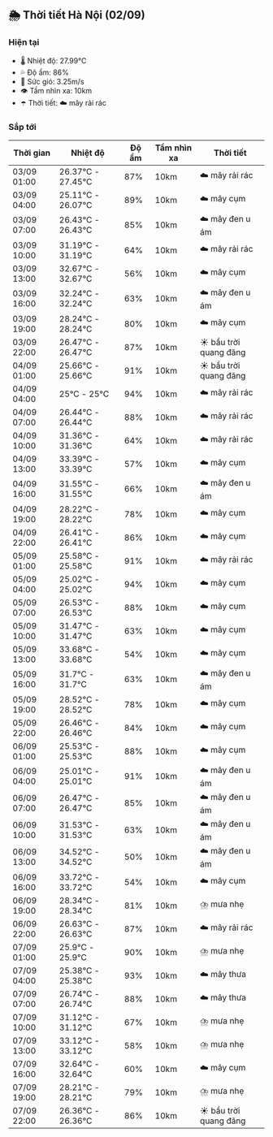 ## 🌦️ Thời tiết Hà Nội (02/09)

### Hiện tại

- 🌡️ Nhiệt độ: 27.99℃
- 💦 Độ ẩm: 86%
- 💨 Sức gió: 3.25m/s
- 👁️ Tầm nhìn xa: 10km
- ☂️ Thời tiết: ☁️ mây rải rác

### Sắp tới

| Thời gian | Nhiệt độ | Độ ẩm | Tầm nhìn xa | Thời tiết |
| --- | --- | --- | --- | --- |
| 03/09 01:00 | 26.37℃ - 27.45℃ | 87% | 10km | ☁️ mây rải rác |
| 03/09 04:00 | 25.11℃ - 26.07℃ | 89% | 10km | ☁️ mây cụm |
| 03/09 07:00 | 26.43℃ - 26.43℃ | 85% | 10km | ☁️ mây đen u ám |
| 03/09 10:00 | 31.19℃ - 31.19℃ | 64% | 10km | ☁️ mây rải rác |
| 03/09 13:00 | 32.67℃ - 32.67℃ | 56% | 10km | ☁️ mây cụm |
| 03/09 16:00 | 32.24℃ - 32.24℃ | 63% | 10km | ☁️ mây đen u ám |
| 03/09 19:00 | 28.24℃ - 28.24℃ | 80% | 10km | ☁️ mây cụm |
| 03/09 22:00 | 26.47℃ - 26.47℃ | 87% | 10km | ☀️ bầu trời quang đãng |
| 04/09 01:00 | 25.66℃ - 25.66℃ | 91% | 10km | ☀️ bầu trời quang đãng |
| 04/09 04:00 | 25℃ - 25℃ | 94% | 10km | ☁️ mây rải rác |
| 04/09 07:00 | 26.44℃ - 26.44℃ | 88% | 10km | ☁️ mây rải rác |
| 04/09 10:00 | 31.36℃ - 31.36℃ | 64% | 10km | ☁️ mây rải rác |
| 04/09 13:00 | 33.39℃ - 33.39℃ | 57% | 10km | ☁️ mây cụm |
| 04/09 16:00 | 31.55℃ - 31.55℃ | 66% | 10km | ☁️ mây đen u ám |
| 04/09 19:00 | 28.22℃ - 28.22℃ | 78% | 10km | ☁️ mây cụm |
| 04/09 22:00 | 26.41℃ - 26.41℃ | 86% | 10km | ☁️ mây cụm |
| 05/09 01:00 | 25.58℃ - 25.58℃ | 91% | 10km | ☁️ mây rải rác |
| 05/09 04:00 | 25.02℃ - 25.02℃ | 94% | 10km | ☁️ mây cụm |
| 05/09 07:00 | 26.53℃ - 26.53℃ | 88% | 10km | ☁️ mây cụm |
| 05/09 10:00 | 31.47℃ - 31.47℃ | 63% | 10km | ☁️ mây cụm |
| 05/09 13:00 | 33.68℃ - 33.68℃ | 54% | 10km | ☁️ mây cụm |
| 05/09 16:00 | 31.7℃ - 31.7℃ | 63% | 10km | ☁️ mây đen u ám |
| 05/09 19:00 | 28.52℃ - 28.52℃ | 78% | 10km | ☁️ mây cụm |
| 05/09 22:00 | 26.46℃ - 26.46℃ | 84% | 10km | ☁️ mây cụm |
| 06/09 01:00 | 25.53℃ - 25.53℃ | 88% | 10km | ☁️ mây cụm |
| 06/09 04:00 | 25.01℃ - 25.01℃ | 91% | 10km | ☁️ mây đen u ám |
| 06/09 07:00 | 26.47℃ - 26.47℃ | 85% | 10km | ☁️ mây đen u ám |
| 06/09 10:00 | 31.53℃ - 31.53℃ | 63% | 10km | ☁️ mây đen u ám |
| 06/09 13:00 | 34.52℃ - 34.52℃ | 50% | 10km | ☁️ mây đen u ám |
| 06/09 16:00 | 33.72℃ - 33.72℃ | 54% | 10km | ☁️ mây cụm |
| 06/09 19:00 | 28.34℃ - 28.34℃ | 81% | 10km | ⛈️ mưa nhẹ |
| 06/09 22:00 | 26.63℃ - 26.63℃ | 87% | 10km | ☁️ mây rải rác |
| 07/09 01:00 | 25.9℃ - 25.9℃ | 90% | 10km | ⛈️ mưa nhẹ |
| 07/09 04:00 | 25.38℃ - 25.38℃ | 93% | 10km | ☁️ mây thưa |
| 07/09 07:00 | 26.74℃ - 26.74℃ | 88% | 10km | ☁️ mây thưa |
| 07/09 10:00 | 31.12℃ - 31.12℃ | 67% | 10km | ⛈️ mưa nhẹ |
| 07/09 13:00 | 33.12℃ - 33.12℃ | 58% | 10km | ⛈️ mưa nhẹ |
| 07/09 16:00 | 32.64℃ - 32.64℃ | 60% | 10km | ☁️ mây cụm |
| 07/09 19:00 | 28.21℃ - 28.21℃ | 79% | 10km | ⛈️ mưa nhẹ |
| 07/09 22:00 | 26.36℃ - 26.36℃ | 86% | 10km | ☀️ bầu trời quang đãng |
